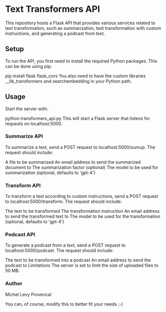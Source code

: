 
# Text Transformers API

This repository hosts a Flask API that provides various services related to text transformation, such as summarization, text transformation with custom instructions, and generating a podcast from text.

## Setup

To run the API, you first need to install the required Python packages. This can be done using pip:

pip install flask flask_cors
You also need to have the custom libraries __lib_transformers and searchembedding in your Python path.

## Usage
Start the server with:

python transformers_api.py
This will start a Flask server that listens for requests on localhost:5000.

### Summarize API
To summarize a text, send a POST request to localhost:5000/sumup. The request should include:

A file to be summarized
An email address to send the summarized document to
The summarization factor (optional)
The model to be used for summarization (optional, defaults to 'gpt-4')


### Transform API
To transform a text according to custom instructions, send a POST request to localhost:5000/transform. The request should include:

The text to be transformed
The transformation instruction
An email address to send the transformed text to
The model to be used for the transformation (optional, defaults to 'gpt-4')

### Podcast API
To generate a podcast from a text, send a POST request to localhost:5000/podcast. The request should include:

The text to be transformed into a podcast
An email address to send the podcast to
Limitations
The server is set to limit the size of uploaded files to 50 MB.

### Author
Michel Levy Provencal

You can, of course, modify this to better fit your needs ;-)